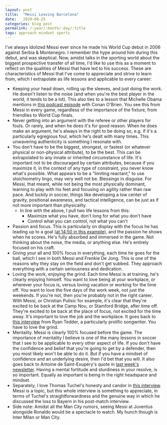 ```yaml
---
layout: post
title:  "Messi Leaving Barcelona"
date:   2020-08-25
categories: blog post
permalink: /:year/:month/:day/:title
tags: approach mindset sports
---
```


I've always idolized Messi ever since he made his World Cup debut in 2006 against Serbia & Montenegro. I remember the hype around him during this debut, and was skeptical. Now, amidst talks in the sporting world about the biggest prospective transfer of all time, I'd like to use this as a moment to reflect on the qualities of Messi that have led to his success. These are characteristics of Messi that I've come to appreciate and strive to learn from, which I extrapolate as life lessons and applicable to every career:

- Keeping your head down, rolling up the sleeves, and just doing the work. He doesn't listen to the noise (and when you're the best player in the world, it tends to be a lot). This also ties to a lesson that Michelle Obama mentions in [this podcast episode](https://podcasts.apple.com/us/podcast/michelle-obama/id1438054347?i=1000432142475) with Conan O'Brien. You see this from Messi in every game, regardless of the importance of the fixture, from friendlies to World Cup finals.
- Never getting into an argument with the referee or other players for fouls. Or rarely, and when he does it's for good reason. When he does make an argument, he's always in the right to be doing so, e.g. if it's a particularly egregious foul, which he's dealt with many times. This unwavering authenticity is something I resonate with.
- You don't have to be the biggest, strongest, or fastest (or whatever physical or non-physical attribute), to be the best. This can be extrapolated to any innate or inherited circumstance of life. It's important not to be discouraged by certain attributes, because if you maximize it, in the context of any type of constraint, you never know what's possible. What appears to be a "limiting reactant," to use stoichiometry lingo, may very well not be. Blessings in disguise. For Messi, that meant, while not being the most physically dominant, learning to play with his feet and focusing on agility rather than raw pace. And luckily in soccer, things like developing a low center of gravity, positional awareness, and tactical intelligence, can be just as if not more important than physicality.
    - In line with the above, I pull two life lessons from this:
        - Maximize what you have, don't long for what you don't have
        - Control what you can control, not what you can't
- Passion and focus. This is particularly on display with the focus he has leading up to a goal ([at 14:50 in this example](https://www.youtube.com/watch?v=yF-Z00RVM2Q&t=316s)), and the passion he shows when he scores. He's fully absorbed and immersed in the game. Not thinking about the noise, the media, or anything else. He's entirely focused on his craft.
- Giving your all and 100% focus in everything, each time he goes for the ball, which I see in both Messi and Frenkie De Jong. This is one of the reasons why they stay on the field and don't get subbed. They approach everything with a certain seriousness and dedication.
- Loving the work, enjoying the grind. Each time Messi is at training, he's clearly enjoying himself. You want to love being at your workplace, or wherever your focus is, versus loving vacation or working for the time off. You want to love the five days of the work week, not just the weekends. If you're not, then you're probably not in the right career. With Messi, or Christian Pulisic for example, it's clear that they're excited to be back at the Camp Nou, or Stamford Bridge, after time off. They're excited to be back at the place of focus, not excited for the time away. It's important to love the job and the workplace. It goes back to [this interview](https://www.youtube.com/watch?v=p1TBxzgUCN8) from Ryan Tedder, a particularly prolific songwriter. You have to love the grind.
- Mentality. Messi is clearly 100% focused before the game. The importance of mentality I believe is one of the many lessons in soccer that I see to be applicable to every other aspect of life. If you don't have the confidence and belief that you're going to get by a defender, then you most likely won't be able to do it. But if you have a mindset of confidence and an underlying desire, then I'd bet that you will. It also goes back to Antoine de Saint-Exupéry's quote in [last week's newsletter](/2020/08/23/daniels-digest). Having a mental fortitude and sturdiness in your resolve, is so important. Equally as important is being in the right headspace and mindset.
- Separately, I love Thomas Tuchel's honesty and candor in [this interview](https://www.youtube.com/watch?v=8-NiPNmr9-c). Messi is a topic, but this whole interview is something to appreciate, in terms of Tuchel's straightforwardness and the genuine way in which he discussed the loss to Bayern in his post-match interview.
- Side note: Amidst all the Man City rumors, seeing Messi at Juventus alongside Ronaldo would be a spectacle to watch. My hunch though is Inter Milan or Man City.
